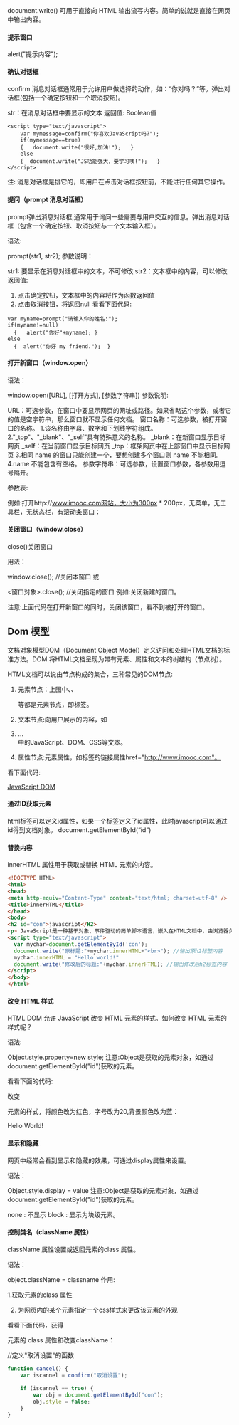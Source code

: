 document.write() 可用于直接向 HTML 输出流写内容。简单的说就是直接在网页中输出内容。

<script type="text/javascript">
  document.write("I love JavaScript！"); //内容用""括起来，""里的内容直接输出。
  var mystr="hello world!";
  document.write(mystr);
  document.write(mystr+"I love JavaScript");
</script>


#### 提示窗口

alert("提示内容");

#### 确认对话框

confirm 消息对话框通常用于允许用户做选择的动作，如：“你对吗？”等。弹出对话框(包括一个确定按钮和一个取消按钮)。

str：在消息对话框中要显示的文本
返回值: Boolean值

```
<script type="text/javascript">
    var mymessage=confirm("你喜欢JavaScript吗?");
    if(mymessage==true)
    {   document.write("很好,加油!");   }
    else
    {  document.write("JS功能强大，要学习噢!");   }
</script>
```
注: 消息对话框是排它的，即用户在点击对话框按钮前，不能进行任何其它操作。

#### 提问（prompt 消息对话框）
prompt弹出消息对话框,通常用于询问一些需要与用户交互的信息。弹出消息对话框（包含一个确定按钮、取消按钮与一个文本输入框）。

语法:

prompt(str1, str2);
参数说明：

str1: 要显示在消息对话框中的文本，不可修改
str2：文本框中的内容，可以修改
返回值:

1. 点击确定按钮，文本框中的内容将作为函数返回值
2. 点击取消按钮，将返回null
看看下面代码:
```
var myname=prompt("请输入你的姓名:");
if(myname!=null)
  {   alert("你好"+myname); }
else
  {  alert("你好 my friend.");  }
```

#### 打开新窗口（window.open）
语法：

window.open([URL], [打开方式], [参数字符串])
参数说明:

URL：可选参数，在窗口中要显示网页的网址或路径。如果省略这个参数，或者它的值是空字符串，那么窗口就不显示任何文档。
窗口名称：可选参数，被打开窗口的名称。
    1.该名称由字母、数字和下划线字符组成。
    2."_top"、"_blank"、"_self"具有特殊意义的名称。
       _blank：在新窗口显示目标网页
       _self：在当前窗口显示目标网页
       _top：框架网页中在上部窗口中显示目标网页
    3.相同 name 的窗口只能创建一个，要想创建多个窗口则 name 不能相同。
   4.name 不能包含有空格。
参数字符串：可选参数，设置窗口参数，各参数用逗号隔开。

参数表:



例如:打开http://www.imooc.com网站，大小为300px * 200px，无菜单，无工具栏，无状态栏，有滚动条窗口：

<script type="text/javascript"> window.open('http://www.imooc.com','_blank','width=300,height=200,menubar=no,toolbar=no, status=no,scrollbars=yes')
</script>


#### 关闭窗口（window.close）
close()关闭窗口

用法：

window.close();   //关闭本窗口
或

<窗口对象>.close();   //关闭指定的窗口
例如:关闭新建的窗口。

<script type="text/javascript">
   var mywin=window.open('http://www.imooc.com'); //将新打的窗口对象，存储在变量mywin中
   mywin.close();
</script>
注意:上面代码在打开新窗口的同时，关闭该窗口，看不到被打开的窗口。


## Dom 模型
文档对象模型DOM（Document Object Model）定义访问和处理HTML文档的标准方法。DOM 将HTML文档呈现为带有元素、属性和文本的树结构（节点树）。

HTML文档可以说由节点构成的集合，三种常见的DOM节点:

1. 元素节点：上图中<html>、<body>、<p>等都是元素节点，即标签。

2. 文本节点:向用户展示的内容，如<li>...</li>中的JavaScript、DOM、CSS等文本。

3. 属性节点:元素属性，如<a>标签的链接属性href="http://www.imooc.com"。

看下面代码:

<a href="http://www.imooc.com">JavaScript DOM</a>


#### 通过ID获取元素
html标签可以定义id属性，如果一个标签定义了id属性，此时javascript可以通过id得到文档对象。
 document.getElementById(“id”) 
 
#### 替换内容

innerHTML 属性用于获取或替换 HTML 元素的内容。
```html
<!DOCTYPE HTML>
<html>
<head>
<meta http-equiv="Content-Type" content="text/html; charset=utf-8" />
<title>innerHTML</title>
</head>
<body>
<h2 id="con">javascript</H2>
<p> JavaScript是一种基于对象、事件驱动的简单脚本语言，嵌入在HTML文档中，由浏览器负责解释和执行，在网页上产生动态的显示效果并实现与用户交互功能。</p>
<script type="text/javascript">
  var mychar=document.getElementById('con');
  document.write("原标题:"+mychar.innerHTML+"<br>"); //输出原h2标签内容
  mychar.innerHTML = "Hello world!"
  document.write("修改后的标题:"+mychar.innerHTML); //输出修改后h2标签内容
</script>
</body>
</html>
```
#### 改变 HTML 样式
HTML DOM 允许 JavaScript 改变 HTML 元素的样式。如何改变 HTML 元素的样式呢？

语法:

Object.style.property=new style;
注意:Object是获取的元素对象，如通过document.getElementById("id")获取的元素。

看看下面的代码:

改变 <p> 元素的样式，将颜色改为红色，字号改为20,背景颜色改为蓝：

<p id="pcon">Hello World!</p>
<script>
   var mychar = document.getElementById("pcon");
   mychar.style.color="red";
   mychar.style.fontSize="20";
   mychar.style.backgroundColor ="blue";
</script>

#### 显示和隐藏

网页中经常会看到显示和隐藏的效果，可通过display属性来设置。

语法：

Object.style.display = value
注意:Object是获取的元素对象，如通过document.getElementById("id")获取的元素。

none : 不显示
block : 显示为块级元素。

#### 控制类名（className 属性）
className 属性设置或返回元素的class 属性。

语法：

object.className = classname
作用:

1.获取元素的class 属性

2. 为网页内的某个元素指定一个css样式来更改该元素的外观

看看下面代码，获得 <p> 元素的 class 属性和改变className：

//定义"取消设置"的函数
```javascript
function cancel() {
    var iscannel = confirm("取消设置");
        
    if (iscannel == true) {
        var obj = document.getElementById("con");
        obj.style = false;
    }
}
```